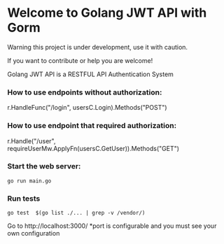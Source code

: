 # Welcome to Golang JWT API with Gorm

Warning this project is under development, use it with caution.

If you want to contribute or help you are welcome!

Golang JWT API is a RESTFUL API Authentication System

### How to use endpoints without authorization:
r.HandleFunc("/login", usersC.Login).Methods("POST")

### How to use endpoint that required authorization:
r.Handle("/user", requireUserMw.ApplyFn(usersC.GetUser)).Methods("GET")

### Start the web server:
    go run main.go

### Run tests
    go test  $(go list ./... | grep -v /vendor/)


Go to http://localhost:3000/ *port is configurable and you must see your own configuration

